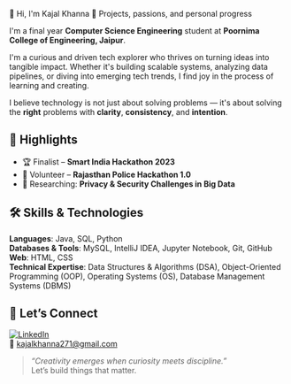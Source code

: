 👋 Hi, I'm Kajal Khanna
📌 Projects, passions, and personal progress

I'm a final year **Computer Science Engineering** student at **Poornima College of Engineering, Jaipur**.

I'm a curious and driven tech explorer who thrives on turning ideas into tangible impact. Whether it's building scalable systems, analyzing data pipelines, or diving into emerging tech trends, I find joy in the process of learning and creating.

I believe technology is not just about solving problems — it's about solving the **right** problems with **clarity**, **consistency**, and **intention**.

## 🌟 Highlights

- 🏆 Finalist – **Smart India Hackathon 2023**
- 👮 Volunteer – **Rajasthan Police Hackathon 1.0**
- 📄 Researching: **Privacy & Security Challenges in Big Data**

## 🛠️ Skills & Technologies

**Languages**: Java, SQL, Python  
**Databases & Tools**: MySQL, IntelliJ IDEA, Jupyter Notebook, Git, GitHub  
**Web**: HTML, CSS  
**Technical Expertise**: Data Structures & Algorithms (DSA), Object-Oriented Programming (OOP), Operating Systems (OS), Database Management Systems (DBMS)

## 🤝 Let’s Connect

[![LinkedIn](https://img.shields.io/badge/LinkedIn-blue?style=flat&logo=linkedin)](https://www.linkedin.com/in/kajallkhanna/)  
📧 kajalkhanna271@gmail.com

> _“Creativity emerges when curiosity meets discipline.”_  
> Let’s build things that matter.
